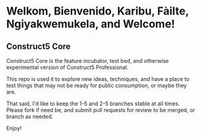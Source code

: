 # Welkom, Bienvenido, Karibu, Fàilte, Ngiyakwemukela, and Welcome! #

## Construct5 Core ##
Construct5 Core is the feature incubator, test bed, and otherwise experimental version of Construct5 Professional. 

This repo is used it to explore new ideas, techniques, and have a place to test things that may not be ready for public consumption, or maybe they are.

That said, I'd like to keep the 1-5 and 2-5 branches stable at all times. Please fork if need be, and submit pull requests for review to be merged, or branch as needed.

Enjoy!
